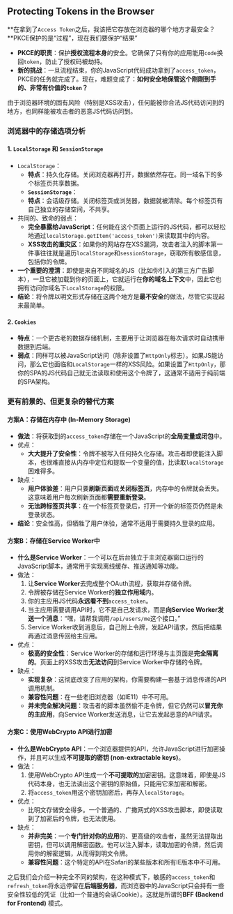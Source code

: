 ## Protecting Tokens in the Browser

**在拿到了`Access Token`之后，我该把它存放在浏览器的哪个地方才最安全？**PKCE保护的是“过程”，现在我们要保护“结果”

- **PKCE的职责**：保护**授权流程本身**的安全。它确保了只有你的应用能用`code`换回`token`，防止了授权码被劫持。
- **新的挑战**：一旦流程结束，你的JavaScript代码成功拿到了`access_token`，PKCE的任务就完成了。现在，难题变成了：**如何安全地保管这个刚刚到手的、非常有价值的`token`？**

由于浏览器环境的固有风险（特别是XSS攻击），任何能被你合法JS代码访问到的地方，也同样能被攻击者的恶意JS代码访问到。

### 浏览器中的存储选项分析

#### 1. `LocalStorage` 和 `SessionStorage`

- `LocalStorage`：
  - **特点**：持久化存储。关闭浏览器再打开，数据依然存在。同一域名下的多个标签页共享数据。
  - **`SessionStorage`**：
  - **特点**：会话级存储。关闭标签页或浏览器，数据就被清除。每个标签页有自己独立的存储空间，不共享。
- 共同的、致命的弱点：
  - **完全暴露给JavaScript**：任何能在这个页面上运行的JS代码，都可以轻松地通过`localStorage.getItem('access_token')`来读取其中的内容。
  - **XSS攻击的重灾区**：如果你的网站存在XSS漏洞，攻击者注入的脚本第一件事往往就是遍历`localStorage`和`sessionStorage`，窃取所有敏感信息，包括你的令牌。
- **一个重要的澄清**：即使是来自不同域名的JS（比如你引入的第三方广告脚本），一旦它被加载到你的页面上，它就运行在**你的域名上下文**中，因此它也拥有访问你域名下`LocalStorage`的权限。
- **结论**：将令牌以明文形式存储在这两个地方是**最不安全**的做法，尽管它实现起来最简单。

#### 2. `Cookies`

- **特点**：一个更古老的数据存储机制，主要用于让浏览器在每次请求时自动携带数据到后端。
- **弱点**：同样可以被JavaScript访问（除非设置了`HttpOnly`标志）。如果JS能访问，那么它也面临和`LocalStorage`一样的XSS风险。如果设置了`HttpOnly`，那你的SPA的JS代码自己就无法读取和使用这个令牌了，这通常不适用于纯前端的SPA架构。

### 更有前景的、但更复杂的替代方案

#### 方案A：存储在内存中 (In-Memory Storage)

- **做法**：将获取到的`access_token`存储在一个JavaScript的**全局变量或闭包**中。
- 优点：
  - **大大提升了安全性**：令牌不被写入任何持久化存储。攻击者即使能注入脚本，也很难直接从内存中定位和提取一个变量的值，比读取`localStorage`困难得多。
- 缺点：
  - **用户体验差**：用户只要**刷新页面**或**关闭标签页**，内存中的令牌就会丢失。这意味着用户每次刷新页面都**需要重新登录**。
  - **无法跨标签页共享**：在一个标签页登录后，打开一个新的标签页仍然是未登录状态。
- **结论**：安全性高，但牺牲了用户体验，通常不适用于需要持久登录的应用。

#### 方案B：存储在Service Worker中

- **什么是Service Worker**：一个可以在后台独立于主浏览器窗口运行的JavaScript脚本，通常用于实现离线缓存、推送通知等功能。
- 做法：
  1. 让**Service Worker**去完成整个OAuth流程，获取并存储令牌。
  2. 令牌被存储在Service Worker的**独立作用域**内。
  3. 你的主应用JS代码**永远看不到**`access_token`。
  4. 当主应用需要调用API时，它不是自己发请求，而是**向Service Worker发送一个消息**：“嘿，请帮我调用`/api/users/me`这个接口。”
  5. Service Worker收到消息后，自己附上令牌，发起API请求，然后把结果再通过消息传回给主应用。
- 优点：
  - **极高的安全性**：Service Worker的存储和运行环境与主页面是**完全隔离的**。页面上的XSS攻击**无法访问**到Service Worker中存储的令牌。
- 缺点：
  - **实现复杂**：这彻底改变了应用的架构，你需要构建一套基于消息传递的API调用机制。
  - **兼容性问题**：在一些老旧浏览器（如IE11）中不可用。
  - **并未完全解决问题**：攻击者的脚本虽然偷不走令牌，但它仍然可以**冒充你的主应用**，向Service Worker发送消息，让它去发起恶意的API请求。

#### 方案C：使用WebCrypto API进行加密

- **什么是WebCrypto API**：一个浏览器提供的API，允许JavaScript进行加密操作，并且可以生成**不可提取的密钥 (non-extractable keys)**。
- 做法：
  1. 使用WebCrypto API生成一个**不可提取的**加密密钥。这意味着，即使是JS代码本身，也无法读出这个密钥的原始值，只能用它来加密和解密。
  2. 将`access_token`用这个密钥加密后，再存入`localStorage`。
- 优点：
  - 比明文存储安全得多。一个普通的、广撒网式的XSS攻击脚本，即使读取到了加密后的令牌，也无法使用。
- 缺点：
  - **并非完美**：一个**专门针对你的应用**的、更高级的攻击者，虽然无法提取出密钥，但可以调用解密函数。他可以注入脚本，读取加密的令牌，然后调用你的解密逻辑，从而得到明文令牌。
  - **兼容性问题**：这个特定的API在Safari的某些版本和所有IE版本中不可用。

之后我们会介绍一种完全不同的架构，在这种模式下，敏感的`access_token`和`refresh_token`将永远停留在**后端服务器**，而浏览器中的JavaScript只会持有一些安全性较低的凭证（比如一个普通的会话Cookie）。这就是所谓的**BFF (Backend for Frontend)** 模式。